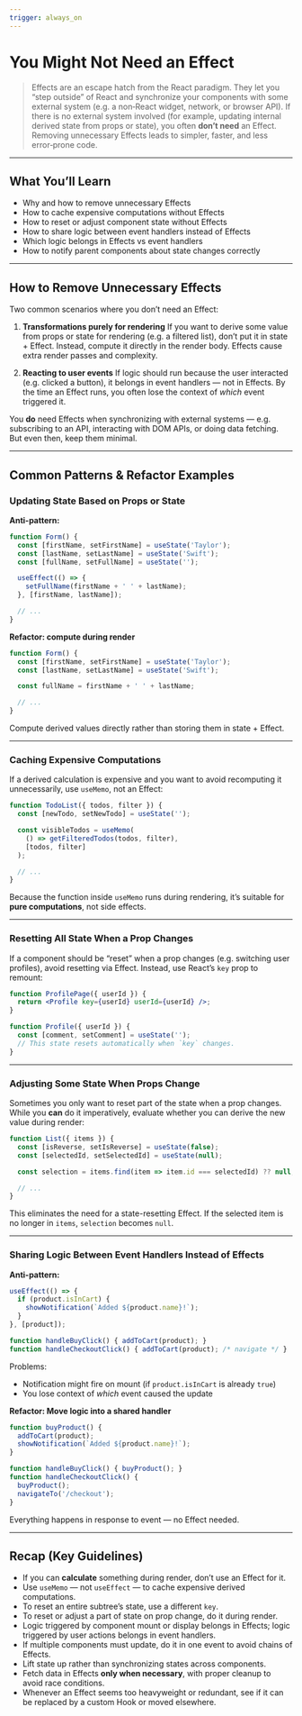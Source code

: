 ```yaml
---
trigger: always_on
---
```


# You Might Not Need an Effect

> Effects are an escape hatch from the React paradigm. They let you “step outside” of React and synchronize your components with some external system (e.g. a non‑React widget, network, or browser API).
> If there is no external system involved (for example, updating internal derived state from props or state), you often **don’t need** an Effect.
> Removing unnecessary Effects leads to simpler, faster, and less error‑prone code.

---

## What You’ll Learn

- Why and how to remove unnecessary Effects
- How to cache expensive computations without Effects
- How to reset or adjust component state without Effects
- How to share logic between event handlers instead of Effects
- Which logic belongs in Effects vs event handlers
- How to notify parent components about state changes correctly

---

## How to Remove Unnecessary Effects

Two common scenarios where you don’t need an Effect:

1. **Transformations purely for rendering**
   If you want to derive some value from props or state for rendering (e.g. a filtered list), don’t put it in state + Effect. Instead, compute it directly in the render body.
   Effects cause extra render passes and complexity.

2. **Reacting to user events**
   If logic should run because the user interacted (e.g. clicked a button), it belongs in event handlers — not in Effects. By the time an Effect runs, you often lose the context of *which* event triggered it.

You **do** need Effects when synchronizing with external systems — e.g. subscribing to an API, interacting with DOM APIs, or doing data fetching. But even then, keep them minimal.

---

## Common Patterns & Refactor Examples

### Updating State Based on Props or State

**Anti-pattern:**

```jsx
function Form() {
  const [firstName, setFirstName] = useState('Taylor');
  const [lastName, setLastName] = useState('Swift');
  const [fullName, setFullName] = useState('');

  useEffect(() => {
    setFullName(firstName + ' ' + lastName);
  }, [firstName, lastName]);

  // ...
}
```

**Refactor: compute during render**

```jsx
function Form() {
  const [firstName, setFirstName] = useState('Taylor');
  const [lastName, setLastName] = useState('Swift');

  const fullName = firstName + ' ' + lastName;

  // ...
}
```

Compute derived values directly rather than storing them in state + Effect.

---

### Caching Expensive Computations

If a derived calculation is expensive and you want to avoid recomputing it unnecessarily, use `useMemo`, not an Effect:

```jsx
function TodoList({ todos, filter }) {
  const [newTodo, setNewTodo] = useState('');

  const visibleTodos = useMemo(
    () => getFilteredTodos(todos, filter),
    [todos, filter]
  );

  // ...
}
```

Because the function inside `useMemo` runs during rendering, it’s suitable for **pure computations**, not side effects.

---

### Resetting All State When a Prop Changes

If a component should be “reset” when a prop changes (e.g. switching user profiles), avoid resetting via Effect. Instead, use React’s `key` prop to remount:

```jsx
function ProfilePage({ userId }) {
  return <Profile key={userId} userId={userId} />;
}

function Profile({ userId }) {
  const [comment, setComment] = useState('');
  // This state resets automatically when `key` changes.
}
```

---

### Adjusting Some State When Props Change

Sometimes you only want to reset part of the state when a prop changes. While you **can** do it imperatively, evaluate whether you can derive the new value during render:

```jsx
function List({ items }) {
  const [isReverse, setIsReverse] = useState(false);
  const [selectedId, setSelectedId] = useState(null);

  const selection = items.find(item => item.id === selectedId) ?? null;

  // ...
}
```

This eliminates the need for a state-resetting Effect. If the selected item is no longer in `items`, `selection` becomes `null`.

---

### Sharing Logic Between Event Handlers Instead of Effects

**Anti-pattern:**

```jsx
useEffect(() => {
  if (product.isInCart) {
    showNotification(`Added ${product.name}!`);
  }
}, [product]);

function handleBuyClick() { addToCart(product); }
function handleCheckoutClick() { addToCart(product); /* navigate */ }
```

Problems:

- Notification might fire on mount (if `product.isInCart` is already `true`)
- You lose context of *which* event caused the update

**Refactor: Move logic into a shared handler**

```jsx
function buyProduct() {
  addToCart(product);
  showNotification(`Added ${product.name}!`);
}

function handleBuyClick() { buyProduct(); }
function handleCheckoutClick() {
  buyProduct();
  navigateTo('/checkout');
}
```

Everything happens in response to event — no Effect needed.

---

## Recap (Key Guidelines)

- If you can **calculate** something during render, don’t use an Effect for it.
- Use `useMemo` — not `useEffect` — to cache expensive derived computations.
- To reset an entire subtree’s state, use a different `key`.
- To reset or adjust a part of state on prop change, do it during render.
- Logic triggered by component mount or display belongs in Effects; logic triggered by user actions belongs in event handlers.
- If multiple components must update, do it in one event to avoid chains of Effects.
- Lift state up rather than synchronizing states across components.
- Fetch data in Effects **only when necessary**, with proper cleanup to avoid race conditions.
- Whenever an Effect seems too heavyweight or redundant, see if it can be replaced by a custom Hook or moved elsewhere.
